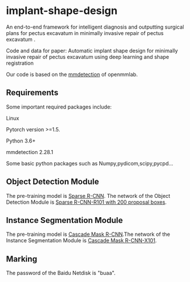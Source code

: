 # implant-shape-design
An end-to-end framework for intelligent diagnosis and outputting surgical plans for pectus excavatum in minimally invasive repair of pectus excavatum .

Code and data for paper: Automatic implant shape design for minimally invasive repair of pectus excavatum using deep learning and shape registration

Our code is based on the <a href="https://download.openmmlab.com/mmdetection" rel="nofollow">mmdetection</a> of openmmlab.

## Requirements
Some important required packages include:

Linux

Pytorch version >=1.5.

Python 3.6+

mmdetection 2.28.1

Some basic python packages such as Numpy,pydicom,scipy,pycpd...

## Object Detection Module

The pre-training model is <a href="https://download.openmmlab.com/mmdetection/v2.0/sparse_rcnn/sparse_rcnn_r101_fpn_mstrain_480-800_3x_coco/sparse_rcnn_r101_fpn_mstrain_480-800_3x_coco_20201223_121552-6c46c9d6.pth" rel="nofollow">Sparse R-CNN</a>.
The network of the Object Detection Module is <a href="https://pan.baidu.com/s/1cPepyFn7vTfCzsEcxaLWrA">Sparse R-CNN-R101 with 200 proposal boxes</a>.

## Instance Segmentation Module

The pre-training model is <a href="https://download.openmmlab.com/mmdetection/v2.0/cascade_rcnn/cascade_mask_rcnn_x101_64x4d_fpn_mstrain_3x_coco/cascade_mask_rcnn_x101_64x4d_fpn_mstrain_3x_coco_20210719_210311-d3e64ba0.pth">Cascade Mask R-CNN</a>.The network of the Instance Segmentation Module is <a href="https://pan.baidu.com/s/139HYnSq1GeHZCrIM4oecsQ">Cascade Mask R-CNN-X101</a>.

## Marking

The password of the Baidu Netdisk is "buaa".
